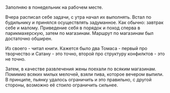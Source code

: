 Заполняю в понедельник на рабочем месте.

Вчера расписал себе задачи, с утра начал их выполнять.
Встал по будильнику и принялся осуществлять задуманное.
Как обычно: завтрак себе и малому. Приведение себя в порядок и поход сперва в парикмахерскую, затем по магазинам. Маршрут по магазинам был достаточно обширен.

Из своего - читал книги. Кажется было два Томаса - первый про творчество и Сатану - это точно, второй про структуру конфилктов - это не точно.

Затем, в качестве развлечения жены поехали по всяким магазинам. Помимио всяких милых мелочей, взяли пива, которое вечером выпили.
В принципе, пьянку удалось ограничить и это правильно, с другой стороны, возможно её стоило ограничить сильнее.